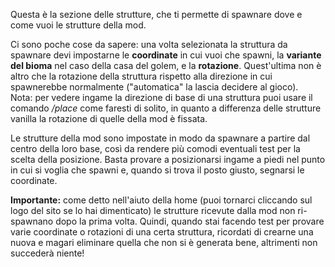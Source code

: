 Questa è la sezione delle strutture, che ti permette di spawnare dove e come vuoi le strutture della mod.

Ci sono poche cose da sapere: una volta selezionata la struttura da spawnare devi impostarne le **coordinate** in cui vuoi che spawni, la **variante del bioma** nel caso della casa del golem, e la **rotazione**. Quest'ultima non è altro che la rotazione della struttura rispetto alla direzione in cui spawnerebbe normalmente ("automatica" la lascia decidere al gioco).  
Nota: per vedere ingame la direzione di base di una struttura puoi usare il comando _/place_ come faresti di solito, in quanto a differenza delle strutture vanilla la rotazione di quelle della mod è fissata.

Le strutture della mod sono impostate in modo da spawnare a partire dal centro della loro base, così da rendere più comodi eventuali test per la scelta della posizione. Basta provare a posizionarsi ingame a piedi nel punto in cui si voglia che spawni e, quando si trova il posto giusto, segnarsi le coordinate.

**Importante:** come detto nell'aiuto della home (puoi tornarci cliccando sul logo del sito se lo hai dimenticato) le strutture ricevute dalla mod non ri-spawnano dopo la prima volta. Quindi, quando stai facendo test per provare varie coordinate o rotazioni di una certa struttura, ricordati di crearne una nuova e magari eliminare quella che non si è generata bene, altrimenti non succederà niente!